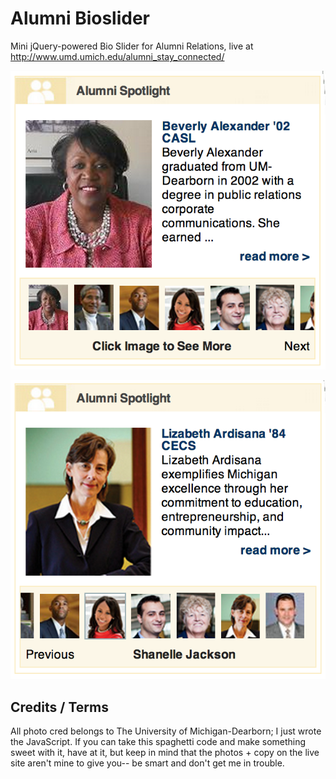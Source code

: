 Alumni Bioslider
================

Mini jQuery-powered Bio Slider for Alumni Relations, live at
<http://www.umd.umich.edu/alumni_stay_connected/>

![screenshot 1](img/screenshot-1.png)

![screenshot 2](img/screenshot-2.png)


## Credits / Terms

All photo cred belongs to The University of Michigan-Dearborn; I just wrote the
JavaScript. If you can take this spaghetti code and make something sweet with
it, have at it, but keep in mind that the photos + copy on the live site aren't
mine to give you-- be smart and don't get me in trouble.
